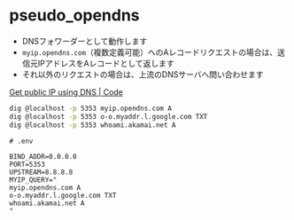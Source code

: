 # pseudo_opendns

- DNSフォワーダーとして動作します
- `myip.opendns.com`（複数定義可能）へのAレコードリクエストの場合は、送信元IPアドレスをAレコードとして返します
- それ以外のリクエストの場合は、上流のDNSサーバへ問い合わせます

[Get public IP using DNS | Code](https://code.blogs.iiidefix.net/posts/get-public-ip-using-dns/)

```sh
dig @localhost -p 5353 myip.opendns.com A
dig @localhost -p 5353 o-o.myaddr.l.google.com TXT
dig @localhost -p 5353 whoami.akamai.net A
```


```
# .env

BIND_ADDR=0.0.0.0
PORT=5353
UPSTREAM=8.8.8.8
MYIP_QUERY="
myip.opendns.com A
o-o.myaddr.l.google.com TXT
whoami.akamai.net A
"
```